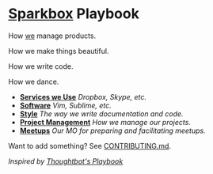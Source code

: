 # [Sparkbox][sparkbox] Playbook


How [we][sparkbox] manage products.

How we make things beautiful.

How we write code.

How we dance.

* **[Services we Use](/services)** _Dropbox, Skype, etc._
* **[Software](/software)** _Vim, Sublime, etc._
* **[Style](/style)** _The way we write documentation and code._
* **[Project Management](/project_management)** _How we manage our projects._
* **[Meetups](/meetups)** _Our MO for preparing and facilitating meetups._

Want to add something? See [CONTRIBUTING.md](/CONTRIBUTING.md).

_Inspired by [Thoughtbot's Playbook][inspiration]_

[inspiration]: https://playbook.thoughtbot.com
[sparkbox]: http://seesparkbox.com
